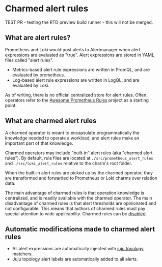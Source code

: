 # Charmed alert rules

TEST PR - testing the RTD preview build runner - this will not be merged.

## What are alert rules?

Prometheus and Loki would post alerts to Alertmanager when alert expressions are
evaluated as "true". Alert expressions are stored in YAML files called "alert rules".

- Metrics-based alert rule expressions are written in PromQL, and are evaluated by prometheus.
- Log-based alert rule expressions are written in LogQL, and are evaluated by Loki.

As of writing, there is no official centralized store for alert rules. Often, operators
refer to the [Awesome Prometheus Rules](https://samber.github.io/awesome-prometheus-alerts/) 
project as a starting point.

## What are charmed alert rules

A charmed operator is meant to encapsulate programmatically the knowledge needed to
operate a workload, and alert rules make an important part of that knowledge.

Charmed operators may include "built-in" alert rules (aka "charmed alert rules").
By default, rule files are located at `./src/prometheus_alert_rules` and `./src/loki_alert_rules`
relative to the charm's root folder.

When the built-in alert rules are picked up by the charmed operator, they are transformed
and forwarded to Prometheus or Loki charms over relation data.

The main advantage of charmed rules is that operation knowledge is centralized, and is 
readily available with the charmed operator. The main disadvantage of charmed rules is 
that alert thresholds are opinionated and not configurable. This means that authors of 
charmed rules must pay special attention to wide applicability. Charmed rules can be 
[disabled](/how-to/disable-charmed-rules).

## Automatic modifications made to charmed alert rules

- All alert expressions are automatically injected with [juju topology](/explanation/juju-topology) matchers.
- Juju topology alert labels are automatically added to all alerts.
